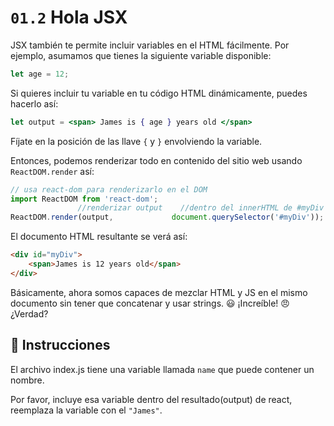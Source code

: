 # `01.2` Hola JSX

JSX también te permite incluir variables en el HTML fácilmente. Por ejemplo, asumamos que tienes la siguiente variable disponible:

```js
let age = 12;
```

Si quieres incluir tu variable en tu código HTML dinámicamente, puedes hacerlo así:
```jsx
let output = <span> James is { age } years old </span>
```
Fíjate en la posición de las llave `{` y `}` envolviendo la variable.

Entonces, podemos renderizar todo en contenido del sitio web usando `ReactDOM.render` así:

```jsx
// usa react-dom para renderizarlo en el DOM
import ReactDOM from 'react-dom';
               //renderizar output    //dentro del innerHTML de #myDiv
ReactDOM.render(output,             document.querySelector('#myDiv'));
```

El documento HTML resultante se verá así:
```html
<div id="myDiv">
    <span>James is 12 years old</span>
</div>
```

Básicamente, ahora somos capaces de mezclar HTML y JS en el mismo documento sin tener que concatenar y usar strings. :smiley: ¡Increíble! :angry: ¿Verdad?

## :speech_balloon: Instrucciones

El archivo index.js tiene una variable llamada `name` que puede contener un nombre.

Por favor, incluye esa variable dentro del resultado(output) de react, reemplaza la variable con el `"James"`.